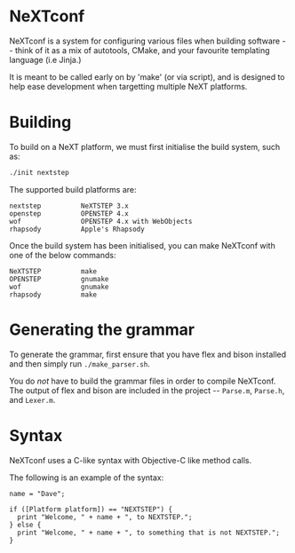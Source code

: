 # NeXTconf

NeXTconf is a system for configuring various files when building
software -- think of it as a mix of autotools, CMake, and your
favourite templating language (i.e Jinja.)

It is meant to be called early on by 'make' (or via script), and is
designed to help ease development when targetting multiple NeXT
platforms.


# Building

To build on a NeXT platform, we must first initialise the build
system, such as:

```sh
./init nextstep
```

The supported build platforms are:

    nextstep          NeXTSTEP 3.x
    openstep          OPENSTEP 4.x
    wof               OPENSTEP 4.x with WebObjects
    rhapsody          Apple's Rhapsody

Once the build system has been initialised, you can make NeXTconf with
one of the below commands:

    NeXTSTEP          make
    OPENSTEP          gnumake
    wof               gnumake
    rhapsody          make


# Generating the grammar

To generate the grammar, first ensure that you have flex and bison
installed and then simply run `./make_parser.sh`.

You do *not* have to build the grammar files in order to compile
NeXTconf.  The output of flex and bison are included in the project --
`Parse.m`, `Parse.h`, and `Lexer.m`.


# Syntax

NeXTconf uses a C-like syntax with Objective-C like method calls.

The following is an example of the syntax:

```objc
name = "Dave";

if ([Platform platform]) == "NEXTSTEP") {
  print "Welcome, " + name + ", to NEXTSTEP.";
} else {
  print "Welcome, " + name + ", to something that is not NEXTSTEP.";
}
```
